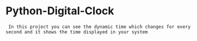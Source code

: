 # Python-Digital-Clock
  
     In this project you can see the dynamic time which changes for every second and it shows the time displayed in your system

